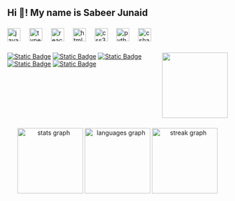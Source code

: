 ###

<h2 align="left">Hi 👋! My name is Sabeer Junaid</h2>

###

<div align="left">
  <img src="https://cdn.jsdelivr.net/gh/devicons/devicon/icons/javascript/javascript-original.svg" height="30" alt="javascript logo"  />
  <img width="12" />
  <img src="https://cdn.jsdelivr.net/gh/devicons/devicon/icons/typescript/typescript-original.svg" height="30" alt="typescript logo"  />
  <img width="12" />
  <img src="https://cdn.jsdelivr.net/gh/devicons/devicon/icons/react/react-original.svg" height="30" alt="react logo"  />
  <img width="12" />
  <img src="https://cdn.jsdelivr.net/gh/devicons/devicon/icons/html5/html5-original.svg" height="30" alt="html5 logo"  />
  <img width="12" />
  <img src="https://cdn.jsdelivr.net/gh/devicons/devicon/icons/css3/css3-original.svg" height="30" alt="css3 logo"  />
  <img width="12" />
  <img src="https://cdn.jsdelivr.net/gh/devicons/devicon/icons/python/python-original.svg" height="30" alt="python logo"  />
  <img width="12" />
  <img src="https://cdn.jsdelivr.net/gh/devicons/devicon/icons/csharp/csharp-original.svg" height="30" alt="csharp logo"  />
</div>

###

<img align="right" height="150" src="https://i.imgflip.com/65efzo.gif"  />

###

<div align="left">
  <a href="https://www.linkedin.com/in/sabeerjunaid/"><img alt="Static Badge" src="https://img.shields.io/badge/linkedin-0A66C2?style=for-the-badge&logo=linkedin&logoColor=0A66C2&labelColor=black"></a>
  <a href="https://www.frontendmentor.io/profile/SabeerJuniad"><img alt="Static Badge" src="https://img.shields.io/badge/frontendmentor-3F54A3?style=for-the-badge&logo=frontendmentor&logoColor=3F54A3&labelColor=black"></a>
 <a href="https://mail.google.com/mail/u/0/?fs=1&to=sabeerjunaid992@gmail.com&tf=cm"><img alt="Static Badge" src="https://img.shields.io/badge/gmail-EA4335?style=for-the-badge&logo=gmail&logoColor=EA4335&labelColor=black">
</a>
<a href="https://instagram.com/sabeer_89"><img alt="Static Badge" src="https://img.shields.io/badge/instagram-E4405F?style=for-the-badge&logo=instagram&logoColor=E4405F&labelColor=black"></a>
<a href="https://dev.to/sabeerjuniad"><img alt="Static Badge" src="https://img.shields.io/badge/devdotto-0A0A0A?style=for-the-badge&logo=devdotto&labelColor=black&color=yellow"></a>
</br>
</div>

###

<br clear="both">


###

<div align="center">
  <img src="https://github-readme-stats.vercel.app/api?username=sabeer-junaid&hide_title=false&hide_rank=false&show_icons=true&include_all_commits=true&count_private=true&disable_animations=false&theme=gotham&locale=en&hide_border=false" height="150" alt="stats graph"  />
  <img src="https://github-readme-stats.vercel.app/api/top-langs?username=sabeer-junaid&locale=en&hide_title=false&layout=compact&card_width=320&langs_count=5&theme=gotham&hide_border=false" height="150" alt="languages graph"  />
  <img src="https://streak-stats.demolab.com?user=sabeer-junaid&locale=en&mode=weekly&theme=gotham&hide_border=false&border_radius=5" height="150" alt="streak graph"  />
</div>

